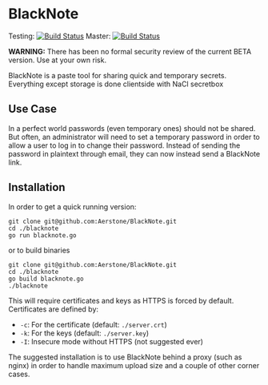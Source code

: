 BlackNote
=========

Testing: [![Build Status](https://travis-ci.org/Aerstone/BlackNote.svg?branch=testing)](https://travis-ci.org/Aerstone/BlackNote)
Master: [![Build Status](https://travis-ci.org/Aerstone/BlackNote.svg?branch=master)](https://travis-ci.org/Aerstone/BlackNote)

**WARNING:** There has been no formal security review of the current BETA version. Use at your own risk.

BlackNote is a paste tool for sharing quick and temporary secrets. Everything except storage is done clientside with NaCl secretbox

Use Case
--------
In a perfect world passwords (even temporary ones) should not be shared. But often, an administrator will need to set a temporary password in order to allow a user to log in to change their password. Instead of sending the password in plaintext through email, they can now instead send a BlackNote link.

Installation
------------
In order to get a quick running version:

```
git clone git@github.com:Aerstone/BlackNote.git
cd ./blacknote
go run blacknote.go 
```
or to build binaries

```
git clone git@github.com:Aerstone/BlackNote.git
cd ./blacknote
go build blacknote.go
./blacknote
```

This will require certificates and keys as HTTPS is forced by default. Certificates are defined by:

* `-c`: For the certificate (default: `./server.crt`)
* `-k`: For the keys (default: `./server.key`)
* `-I`: Insecure mode without HTTPS (not suggested ever)

The suggested installation is to use BlackNote behind a proxy (such as nginx) in order to handle maximum upload size and a couple of other corner cases.
